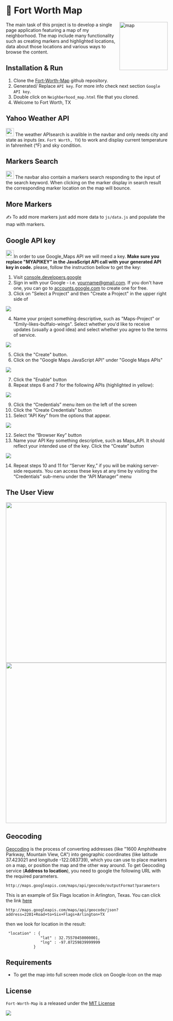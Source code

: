 # 📌 Fort Worth Map
<img src="img/map.png" alt="map" align="right" height="150"> 

The main task of this project is to develop a single page application featuring a map of my neighborhood. The map include many functionality such as creating markers and highlighted locations, data about those locations and various ways to browse the content.

## Installation & Run
1. Clone the [Fort-Worth-Map](https://github.com/Nshmais/Fort-Worth-Map) github repository.
2. Generated/ Replace `API key`. For more info check next section `Google API key`.
3. Double click on `Neighberhood_map.html` file that you cloned.
4. Welcome to Fort Worth, TX
## Yahoo Weather API
<img src="img/cloud.png" height="25"> The weather APIsearch is avalible in the navbar and only needs city and state as inputs (ex. `Fort Worth, TX`) to work and display current temperature in fahrenheit (°F) and sky condition.

## Markers Search
<img src="img/search.png" height="25"> The navbar also contain a markers search responding to the input of the search keyword. When clicking on the marker display in search result the corresponding marker location on the map will bounce.  

## More Markers
✍ To add more markers just add more data to `js/data.js` and populate the map with markers.

## Google API key
<img src="img/key_icon.png" height="25">In order to use Google_Maps API we will meed a key. **Make sure you replace "MYAPIKEY" in the JavaScript API call with your generated API key in code.** please, follow the instruction bellow to get the key: 
1. Visit [console.developers.google](https://console.developers.google.com)
2. Sign in with your Google - i.e. yourname@gmail.com. If you don't have one, you can go to [accounts.google.com](https://myaccount.google.com/) to create one for free.
3. Click on "Select a Project" and then "Create a Project" in the upper right side of
<img src="img/3.PNG">

4. Name your project something descriptive, such as "Maps-Project" or "Emily-likes-buffalo-wings". Select whether you'd like to receive updates (usually a good idea) and select whether you agree to the terms of service. 
<img src="img/4.PNG">

5. Click the "Create" button.
6. Click on the "Google Maps JavaScript API" under "Google Maps APIs" 
<img src="img/6.PNG">

7. Click the "Enable" button
8. Repeat steps 6 and 7 for the following APIs (highlighted in yellow): 
<img src="img/8.PNG">

9. Click the “Credentials” menu item on the left of the screen
10. Click the “Create Credentials” button
11. Select “API Key” from the options that appear.
<img src="img/11.PNG">

12. Select the “Browser Key” button
13. Name your API Key something descriptive, such as Maps_API. It should reflect your intended use of the key. Click the “Create” button 
<img src="img/13.PNG">

14. Repeat steps 10 and 11 for “Server Key,” if you will be making server-side requests. You can access these keys at any time by visiting the “Credentials” sub-menu under the “API Manager” menu

## The User View
<img src="img/app1.PNG" height="500">
<img src="img/app2.PNG" height="500">

## Geocoding
[Geocoding](https://developers.google.com/maps/documentation/geocoding/intro) is the process of converting addresses (like "1600 Amphitheatre Parkway, Mountain View, CA") into geographic coordinates (like latitude 37.423021 and longitude -122.083739), which you can use to place markers on a map, or position the map and the other way around.
To get Geocoding service (**Address to location**), you need to google the following URL with the required parameters.
```
http://maps.googleapis.com/maps/api/geocode/outputFormat?parameters
```
This is an example of Six Flags location in Arlington, Texas. You can click the link [here](http://maps.googleapis.com/maps/api/geocode/json?address=2201+Road+to+Six+Flags+Arlington+TX) 
```
http://maps.googleapis.com/maps/api/geocode/json?address=2201+Road+to+Six+Flags+Arlington+TX
```
then we look for location in the result: 
```
 "location" : {
               "lat" : 32.75570450000001,
               "lng" : -97.07259839999999
            }
```

## Requirements
- To get the map into full screen mode click on Google-Icon on the map  

## License
`Fort-Worth-Map` is a released under the [MIT License](https://opensource.org/licenses/MIT)

<img src="img/fort worth.jpg">
